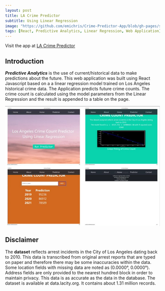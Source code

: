 ```yaml
---
layout: post
title: LA Crime Predictor
subtitle: Using Linear Regression
image: "https://github.com/emichris/Crime-Predictor-App/blob/gh-pages/static/media/LA-city1.63ebbabb.jpg"
tags: [React, Predictive Analytics, Linear Regression, Web Application]
---
```


Visit the app at [LA Crime Predictor](https://emichris.github.io/Crime-Predictor-App)

## Introduction
***Predictive Analytics*** is the use of current/historical data to make predictions about the future. This web application was built using React Javascript based on a a linear regression model trained on Los Angeles historical crime data. The Application predicts future crime counts. The crime count is calculated using the model parameters from the Linear Regression and the result is appended to a table on the page. 

![jpg](https://raw.githubusercontent.com/emichris/emichris.github.io/master/img/LA-Crime-Predictor.jpg?raw=true)

## Disclaimer
The **dataset** reflects arrest incidents in the City of Los Angeles dating back to 2010. This data is transcribed from original arrest reports that are typed on paper and therefore there may be some inaccuracies within the data. Some location fields with missing data are noted as (0.0000°, 0.0000°). Address fields are only provided to the nearest hundred block in order to maintain privacy. This data is as accurate as the data in the database. The dataset is available at data.lacity.org. It contains about 1.31 million records.
